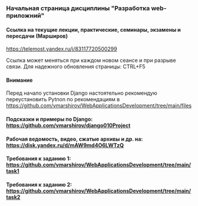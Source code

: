 ### Начальная страница дисциплины "Разработка web-приложний"


####  Ссылка на текущие лекции, практические, семинары, экзамены и пересдачи (Марширов)
https://telemost.yandex.ru/j/83117720500299

Ссылка может  меняться при каждом новом сеансе и при разрыве связи. Для надежного обновления страницы: CTRL+F5

#### Внимание
Перед начало установки Django настоятельно рекомендую переустановить Pytnon по рекомендациям в https://github.com/vmarshirov/WebApplicationsDevelopment/tree/main/files



#### Подсказки и примеры по Django: https://github.com/vmarshirov/django010Project

#### Рабочая ведомость, видео, сжатые архивы и др. на: https://disk.yandex.ru/d/mAW9md4O6LWTzQ

#### Требования к заданию 1: https://github.com/vmarshirov/WebApplicationsDevelopment/tree/main/task1

#### Требования к заданию 2: https://github.com/vmarshirov/WebApplicationsDevelopment/tree/main/task2



